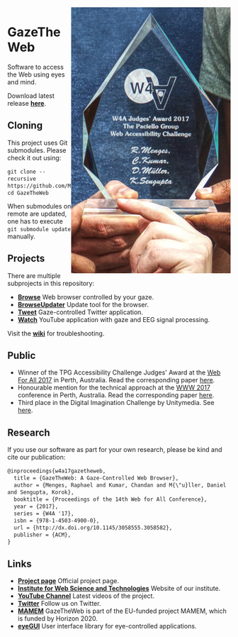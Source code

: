 <img align="right" src="Browse/media/Award.jpg"/>

# GazeTheWeb
Software to access the Web using eyes and mind.

Download latest release [**here**](https://github.com/MAMEM/GazeTheWeb/releases/latest).

## Cloning
This project uses Git submodules. Please check it out using:
```
git clone --recursive https://github.com/MAMEM/GazeTheWeb
cd GazeTheWeb
```
When submodules on remote are updated, one has to execute ```git submodule update``` manually.

## Projects
There are multiple subprojects in this repository:
* [**Browse**](Browse) Web browser controlled by your gaze.
* [**BrowseUpdater**](BrowseUpdater) Update tool for the browser.
* [**Tweet**](Tweet) Gaze-controlled Twitter application.
* [**Watch**](Watch) YouTube application with gaze and EEG signal processing.

Visit the [**wiki**](https://github.com/MAMEM/GazeTheWeb/wiki) for troubleshooting.

## Public
* Winner of the TPG Accessibility Challenge Judges' Award at the [Web For All 2017](http://www.w4a.info/2016/2017) in Perth, Australia. Read the corresponding paper [here](Browse/media/W4A17-p19-WeST.pdf).
* Honourable mention for the technical approach at the [WWW 2017](http://www2017.com.au) conference in Perth, Australia. Read the corresponding paper [here](Browse/media/WWW17-p219-WeST.pdf).
* Third place in the Digital Imagination Challenge by Unitymedia. See [here](https://twitter.com/Unitymedia_News/status/964441841943891968).

## Research
If you use our software as part for your own research, please be kind and cite our publication:
```
@inproceedings{w4a17gazetheweb,
  title = {GazeTheWeb: A Gaze-Controlled Web Browser},
  author = {Menges, Raphael and Kumar, Chandan and M{\"u}ller, Daniel and Sengupta, Korok},
  booktitle = {Proceedings of the 14th Web for All Conference},
  year = {2017},
  series = {W4A '17},
  isbn = {978-1-4503-4900-0},
  url = {http://dx.doi.org/10.1145/3058555.3058582},
  publisher = {ACM},
}
```

## Links
* [**Project page**](http://west.uni-koblenz.de/en/research/gazetheweb) Official project page.
* [**Institute for Web Science and Technologies**](http://west.uni-koblenz.de) Website of our institute.
* [**YouTube Channel**](https://www.youtube.com/channel/UCiM5FSmeFyeU1s4tj_e794Q) Latest videos of the project.
* [**Twitter**](https://twitter.com/GazeTheWeb) Follow us on Twitter.
* [**MAMEM**](http://www.mamem.eu) GazeTheWeb is part of the EU-funded project MAMEM, which is funded by Horizon 2020.
* [**eyeGUI**](https://github.com/raphaelmenges/eyegui) User interface library for eye-controlled applications.
